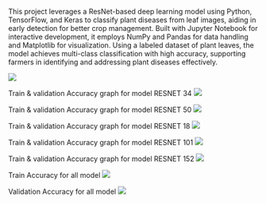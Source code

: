 This project leverages a ResNet-based deep learning model using Python, TensorFlow, and Keras to classify plant diseases from leaf images, aiding in early detection for better crop management. Built with Jupyter Notebook for interactive development, it employs NumPy and Pandas for data handling and Matplotlib for visualization. Using a labeled dataset of plant leaves, the model achieves multi-class classification with high accuracy, supporting farmers in identifying and addressing plant diseases effectively.

![](https://github.com/khushi-patel27/Plant_Disease_Classification/blob/main/Screenshot%20(28).png)

Train & validation Accuracy graph for model RESNET 34
![](https://github.com/khushi-patel27/Plant_Disease_Classification/blob/main/Screenshot%20(29).png)

Train & validation Accuracy graph for model RESNET 50
![](https://github.com/khushi-patel27/Plant_Disease_Classification/blob/main/Screenshot%20(30).png)

Train & validation Accuracy graph for model RESNET 18
![](https://github.com/khushi-patel27/Plant_Disease_Classification/blob/main/Screenshot%20(31).png)

Train & validation Accuracy graph for model RESNET 101
![](https://github.com/khushi-patel27/Plant_Disease_Classification/blob/main/Screenshot%20(32).png)

Train & validation Accuracy graph for model RESNET 152
![](https://github.com/khushi-patel27/Plant_Disease_Classification/blob/main/Screenshot%20(33).png)

Train Accuracy for all model
![](https://github.com/khushi-patel27/Plant_Disease_Classification/blob/main/Screenshot%20(34).png)

Validation Accuracy for all model
![](https://github.com/khushi-patel27/Plant_Disease_Classification/blob/main/Screenshot%20(35).png)
